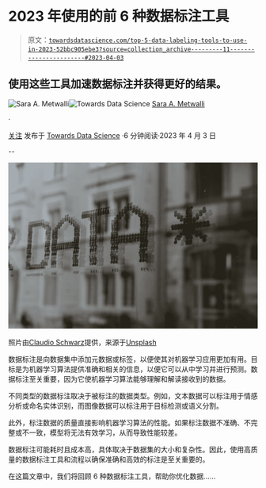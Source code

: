 # 2023 年使用的前 6 种数据标注工具

> 原文：[`towardsdatascience.com/top-5-data-labeling-tools-to-use-in-2023-52bbc905ebe3?source=collection_archive---------11-----------------------#2023-04-03`](https://towardsdatascience.com/top-5-data-labeling-tools-to-use-in-2023-52bbc905ebe3?source=collection_archive---------11-----------------------#2023-04-03)

## 使用这些工具加速数据标注并获得更好的结果。

[](https://saraametwalli.medium.com/?source=post_page-----52bbc905ebe3--------------------------------)![Sara A. Metwalli](https://saraametwalli.medium.com/?source=post_page-----52bbc905ebe3--------------------------------)[](https://towardsdatascience.com/?source=post_page-----52bbc905ebe3--------------------------------)![Towards Data Science](https://towardsdatascience.com/?source=post_page-----52bbc905ebe3--------------------------------) [Sara A. Metwalli](https://saraametwalli.medium.com/?source=post_page-----52bbc905ebe3--------------------------------)

·

[关注](https://medium.com/m/signin?actionUrl=https%3A%2F%2Fmedium.com%2F_%2Fsubscribe%2Fuser%2F7938431b336a&operation=register&redirect=https%3A%2F%2Ftowardsdatascience.com%2Ftop-5-data-labeling-tools-to-use-in-2023-52bbc905ebe3&user=Sara+A.+Metwalli&userId=7938431b336a&source=post_page-7938431b336a----52bbc905ebe3---------------------post_header-----------) 发布于 [Towards Data Science](https://towardsdatascience.com/?source=post_page-----52bbc905ebe3--------------------------------) ·6 分钟阅读·2023 年 4 月 3 日[](https://medium.com/m/signin?actionUrl=https%3A%2F%2Fmedium.com%2F_%2Fvote%2Ftowards-data-science%2F52bbc905ebe3&operation=register&redirect=https%3A%2F%2Ftowardsdatascience.com%2Ftop-5-data-labeling-tools-to-use-in-2023-52bbc905ebe3&user=Sara+A.+Metwalli&userId=7938431b336a&source=-----52bbc905ebe3---------------------clap_footer-----------)

--

[](https://medium.com/m/signin?actionUrl=https%3A%2F%2Fmedium.com%2F_%2Fbookmark%2Fp%2F52bbc905ebe3&operation=register&redirect=https%3A%2F%2Ftowardsdatascience.com%2Ftop-5-data-labeling-tools-to-use-in-2023-52bbc905ebe3&source=-----52bbc905ebe3---------------------bookmark_footer-----------)![](img/bca0a16c50f75c3d822a1eaf435ed3d3.png)

照片由[Claudio Schwarz](https://unsplash.com/@purzlbaum?utm_source=medium&utm_medium=referral)提供，来源于[Unsplash](https://unsplash.com/?utm_source=medium&utm_medium=referral)

数据标注是向数据集中添加元数据或标签，以便使其对机器学习应用更加有用。目标是为机器学习算法提供准确和相关的信息，以便它可以从中学习并进行预测。数据标注至关重要，因为它使机器学习算法能够理解和解读接收到的数据。

不同类型的数据标注取决于被标注的数据类型。例如，文本数据可以标注用于情感分析或命名实体识别，而图像数据可以标注用于目标检测或语义分割。

此外，标注数据的质量直接影响机器学习算法的性能。如果标注数据不准确、不完整或不一致，模型将无法有效学习，从而导致性能较差。

数据标注可能耗时且成本高，具体取决于数据集的大小和复杂性。因此，使用高质量的数据标注工具和流程以确保准确和高效的标注是至关重要的。

在这篇文章中，我们将回顾 6 种数据标注工具，帮助你优化数据……

